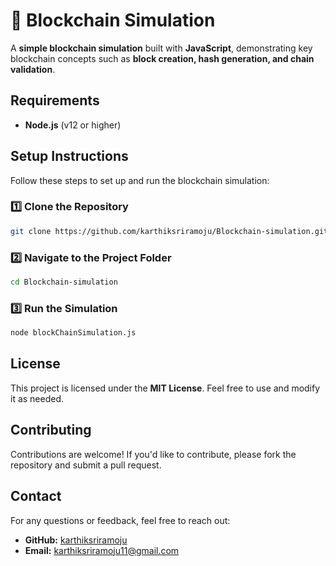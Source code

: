 # 🔗 Blockchain Simulation

A **simple blockchain simulation** built with **JavaScript**, demonstrating key blockchain concepts such as **block creation, hash generation, and chain validation**.

##  Requirements
- **Node.js** (v12 or higher)

##  Setup Instructions

Follow these steps to set up and run the blockchain simulation:

### 1️⃣ Clone the Repository
```bash
git clone https://github.com/karthiksriramoju/Blockchain-simulation.git
```

### 2️⃣ Navigate to the Project Folder
```bash
cd Blockchain-simulation
```

### 3️⃣ Run the Simulation
```bash
node blockChainSimulation.js
```

##  License
This project is licensed under the **MIT License**. Feel free to use and modify it as needed.

##  Contributing
Contributions are welcome! If you'd like to contribute, please fork the repository and submit a pull request.

##  Contact
For any questions or feedback, feel free to reach out:
- **GitHub:** [karthiksriramoju](https://github.com/karthiksriramoju)
- **Email:** karthiksriramoju11@gmail.com

